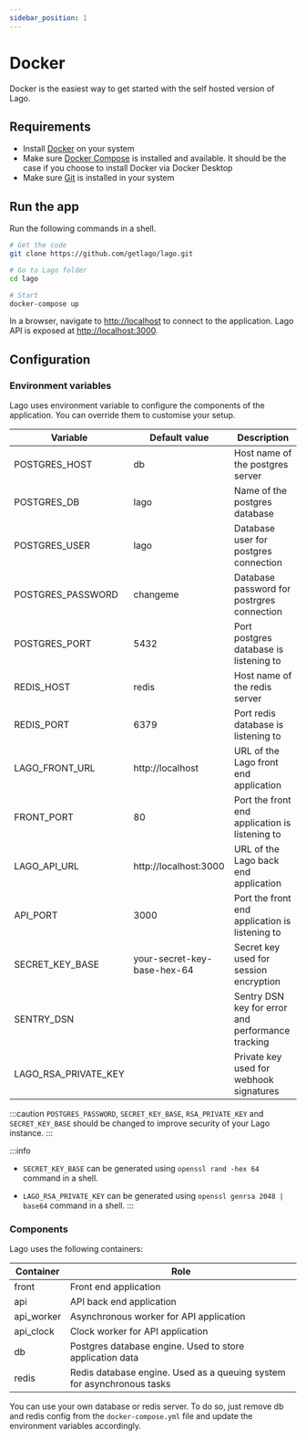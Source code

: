 ```yaml
---
sidebar_position: 1
---
```


# Docker
Docker is the easiest way to get started with the self hosted version of Lago.

## Requirements
* Install [Docker](https://docs.docker.com/get-docker/) on your system
* Make sure [Docker Compose](https://docs.docker.com/compose/install/) is installed and available. It should be the case if you choose to install Docker via Docker Desktop
* Make sure [Git](https://git-scm.com/book/en/v2/Getting-Started-Installing-Git) is installed in your system

## Run the app
Run the following commands in a shell.

```bash
# Get the code
git clone https://github.com/getlago/lago.git

# Go to Lago folder
cd lago

# Start
docker-compose up
```

In a browser, navigate to [http://localhost](http://localhost) to connect to the application. Lago API is exposed at [http://localhost:3000](http://localhost:3000).

## Configuration

### Environment variables

Lago uses environment variable to configure the components of the application.
You can override them to customise your setup.

| Variable | Default value | Description |
|--|--|--|
| POSTGRES_HOST | db | Host name of the postgres server |
| POSTGRES_DB | lago | Name of the postgres database |
| POSTGRES_USER | lago | Database user for postgres connection |
| POSTGRES_PASSWORD | changeme | Database password for postrgres connection |
| POSTGRES_PORT | 5432 | Port postgres database is listening to |
| REDIS_HOST | redis | Host name of the redis server |
| REDIS_PORT | 6379 | Port redis database is listening to |
| LAGO_FRONT_URL | http://localhost | URL of the Lago front end application |
| FRONT_PORT | 80 | Port the front end application is listening to |
| LAGO_API_URL | http://localhost:3000 | URL of the Lago back end application |
| API_PORT | 3000 | Port the front end application is listening to |
| SECRET_KEY_BASE | your-secret-key-base-hex-64 | Secret key used for session encryption |
| SENTRY_DSN | | Sentry DSN key for error and performance tracking |
| LAGO_RSA_PRIVATE_KEY | | Private key used for webhook signatures |

:::caution
`POSTGRES_PASSWORD`, `SECRET_KEY_BASE`, `RSA_PRIVATE_KEY` and `SECRET_KEY_BASE` should be changed to improve security of your Lago instance.
:::

:::info
- `SECRET_KEY_BASE` can be generated using `openssl rand -hex 64` command in a shell.

- `LAGO_RSA_PRIVATE_KEY` can be generated using `openssl genrsa 2048 | base64` command in a shell.
:::

### Components

Lago uses the following containers:

| Container | Role |
|--|--|
| front | Front end application |
| api | API back end application |
| api_worker | Asynchronous worker for API application |
| api_clock | Clock worker for API application |
| db | Postgres database engine. Used to store application data |
| redis | Redis database engine. Used as a queuing system for asynchronous tasks |

You can use your own database or redis server.
To do so, just remove db and redis config from the `docker-compose.yml` file and update the environment variables accordingly.
